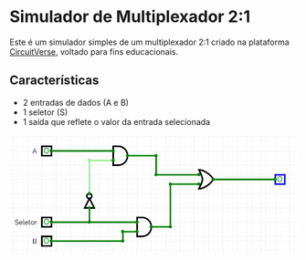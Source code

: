 # Simulador de Multiplexador 2:1

Este é um simulador simples de um multiplexador 2:1 criado na plataforma [CircuitVerse](https://circuitverse.org/), voltado para fins educacionais.

## Características

- 2 entradas de dados (A e B)  
- 1 seletor (S)  
- 1 saída que reflete o valor da entrada selecionada

![Funcionamento do circuito](https://github.com/GabrielGoulartM/maia_projetos/blob/main/Sistemas%20Digitais/multiplexador/Seletor.gif)

